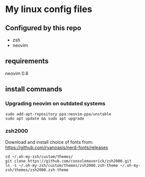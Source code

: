 # My linux config files

## Configured by this repo

- zsh
- neovim

## requirements
neovim 0.8

## install commands

### Upgrading neovim on outdated systems

```
sudo add-apt-repository ppa:neovim-ppa/unstable
sudo apt update && sudo apt upgrade
```

### zsh2000

Download and install choice of fonts from: https://github.com/ryanoasis/nerd-fonts/releases

```
cd ~/.oh-my-zsh/custom/themes/
git clone https://github.com/consolemaverick/zsh2000.git
ln -s ~/.oh-my-zsh/custom/themes/zsh2000.zsh-theme ~/.oh-my-zsh/themes/zsh2000.zsh-theme
```
